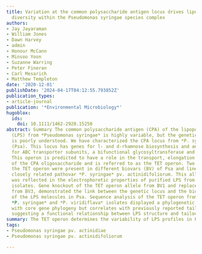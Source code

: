 ```yaml
---
title: Variation at the common polysaccharide antigen locus drives lipopolysaccharide
  diversity within the Pseudomonas syringae species complex
authors:
- Jay Jayaraman
- William Jones
- Dawn Harvey
- admin
- Honour McCann
- Minsoo Yoon
- Suzanne Warring
- Peter Fineran
- Carl Mesarich
- Matthew Templeton
date: '2020-12-01'
publishDate: '2024-04-17T04:12:55.793852Z'
publication_types:
- article-journal
publication: '*Environmental Microbiology*'
hugoblox:
  ids:
    doi: 10.1111/1462-2920.15250
abstract: Summary The common polysaccharide antigen (CPA) of the lipopolysaccharide
  (LPS) from *Pseudomonas syringae* is highly variable, but the genetic basis for this
  is poorly understood. We have characterized the CPA locus from *P. syringae* pv. actinidiae
  (Psa). This locus has genes for l- and d-rhamnose biosynthesis and an operon coding
  for ABC transporter subunits, a bifunctional glycosyltransferase and an o-methyltransferase.
  This operon is predicted to have a role in the transport, elongation and termination
  of the CPA oligosaccharide and is referred to as the TET operon. Two alleles of
  the TET operon were present in different biovars (BV) of Psa and lineages of the
  closely related pathovar *P. syringae* pv. actinidifoliorum. This allelic variation
  was reflected in the electrophoretic properties of purified LPS from the different
  isolates. Gene knockout of the TET operon allele from BV1 and replacement with that
  from BV3, demonstrated the link between the genetic locus and the biochemical properties
  of the LPS molecules in Psa. Sequence analysis of the TET operon from a range of
  *P. syringae* and *P. viridiflava* isolates displayed a phylogenetic history incongruent
  with core gene phylogeny but correlates with previously reported tailocin sensitivity,
  suggesting a functional relationship between LPS structure and tailocin susceptibility.
summary: The TET operon determines the variability of LPS profiles in Psa, which is in turn correlated with tailocin susceptibility.
tags:
- Pseudomonas syringae pv. actinidiae
- Pseudomonas syringae pv. actinidifoliorum

---
```

